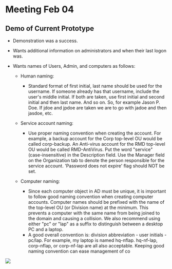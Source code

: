 # Meeting Feb 04 #

## Demo of Current Prototype ##
- Demonstration was a success.
- Wants additional information on administrators and when their last logon was.
- Wants names of Users, Admin, and computers as follows:

  - Human naming:
    - Standard format of first initial, last name should be used for the username.  If someone already has that username, include the user's middle initial.  If both are taken, use first initial and second initial and then last name.  And so on.  So, for example Jason P. Doe.  If jdoe and jpdoe are taken we are to go with jadoe and then jasdoe, etc.


  - Service account naming:
    - Use proper naming convention when creating the account. For example, a backup account for the Corp top-level OU would be called corp-backup. An Anti-virus account for the RMD top-level OU would be called RMD-AntiVirus.  Put the word "service" (case-insensitive) in the Description field.  Use the Manager field on the Organization tab to denote the person responsible for the service account.   'Password does not expire' flag should NOT be set.


  - Computer naming:
    - Since each computer object in AD must be unique, it is important to follow good naming convention when creating computer accounts. Computer names should be prefixed with the name of the top-level OU (or Division name) at the minimum. This prevents a computer with the same name from being joined to the domain and causing a collision. We also recommend using either "pc" or "lap" as a suffix to distinguish between a desktop PC and a laptop. 
    - A good overall convention is:  division abbreviation - user initials - pc/lap. For example, my laptop is named hq-nflap. hq-nf-lap, corp-nflap, or corp-nf-lap are all also acceptable. Keeping good naming convention can ease management of co

![](../CMMC_Lvl1_Req.png)

